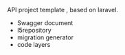 API project template , based on laravel.

- Swagger document
- l5repository
- migration generator
- code layers